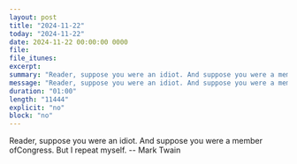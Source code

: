 ```yaml
---
layout: post
title: "2024-11-22"
today: "2024-11-22"
date: 2024-11-22 00:00:00 0000
file:
file_itunes:
excerpt:
summary: "Reader, suppose you were an idiot. And suppose you were a member ofCongress. But I repeat myself. -- Mark Twain"
message: "Reader, suppose you were an idiot. And suppose you were a member ofCongress. But I repeat myself. -- Mark Twain"
duration: "01:00"
length: "11444"
explicit: "no"
block: "no"
---
```

Reader, suppose you were an idiot. And suppose you were a member ofCongress. But I repeat myself. -- Mark Twain

